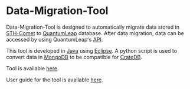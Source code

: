 # Data-Migration-Tool

Data-Migration-Tool is designed to automatically migrate data stored in [STH-Comet](https://github.com/telefonicaid/fiware-sth-comet) to [QuantumLeap](https://github.com/smartsdk/ngsi-timeseries-api) database. After data migration, data can be accessed by using QuantumLeap's [API](https://app.swaggerhub.com/apis/smartsdk/ngsi-tsdb/0.2).

This tool is developed in [Java](https://en.wikipedia.org/wiki/Java_(software_platform)) using [Eclipse](https://www.eclipse.org/). A python script is used to convert data in [MongoDB](https://github.com/mongodb/mongo) to be compatible for [CrateDB](https://github.com/crate/crate).

Tool is available [here](https://github.com/Data-Migration-Tool/STH-to-QuantumLeap).

User guide for the tool is available [here](https://github.com/Data-Migration-Tool/STH-to-QuantumLeap/blob/master/docs/manuals/README.md).
